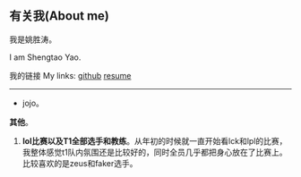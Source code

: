 ## 有关我(About me)

我是姚胜涛。
 
I am Shengtao Yao.

我的链接 My links: 
[github](https://github.com/FlappyBob) 
[resume](./resources/Resume1003.pdf) 

---





- jojo。

**其他**。
1. **lol比赛以及T1全部选手和教练**。从年初的时候就一直开始看lck和lpl的比赛，我整体感觉t1队内氛围还是比较好的，同时全员几乎都把身心放在了比赛上。比较喜欢的是zeus和faker选手。